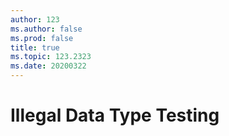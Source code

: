 ```yaml
---
author: 123
ms.author: false
ms.prod: false
title: true
ms.topic: 123.2323
ms.date: 20200322
---
```


# Illegal Data Type Testing 
